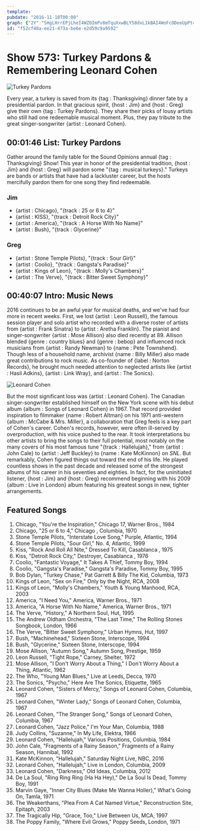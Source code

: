 ```yaml
---
template: 
pubdate: "2016-11-18T00:00"
graph: {"2Y":"SHgLHrrEPjLheI4WZOImPv8mTquXxwBLY58dxL1kBAI4WoFcODeeUpPt4BI9LeXffioHI3","1UV":"BCuLwodPIWBCuLwBLUeySV8rVczDssSV8rVpeccYSV8rVXsn5Q5qXqbSV8rVBCemGOh0qxOh0qxSyAh69yZkFOh0qxOh0qxX8v5garB7hypZ0WBAHQHypZ0WLTxNqypZ0WVDJyVypZ0WBLYdLLTxNqBAHQHZ0UYDBAHQHWUs08BAHQHBCfgE"}
id: "f52cf48a-ee21-473a-be6e-e2d59c9a9592"
---
```






# Show 573: Turkey Pardons & Remembering Leonard Cohen

![Turkey Pardons](https://static.soundopinions.org/images/2016/turkeypardon_web.jpg)

Every year, a turkey is saved from its {tag : Thanksgiving} dinner fate by a presidential pardon. In that gracious spirit,  {host : Jim} and {host : Greg} give their own {tag : Turkey Pardons}. They share their picks of lousy artists who still had one redeemable musical moment. Plus, they pay tribute to the great singer-songwriter {artist : Leonard Cohen}.



## 00:01:46 List: Turkey Pardons

Gather around the family table for the Sound Opinions annual {tag : Thanksgiving} Show! This year in honor of the presidential tradition, {host : Jim} and {host : Greg} will pardon some "{tag : musical turkeys}." Turkeys are bands or artists that have had a lackluster career, but the hosts mercifully pardon them for one song they find redeemable.


### Jim

- {artist : Chicago}, "{track : 25 or 6 to 4}"
- {artist : KISS}, "{track : Detroit Rock City}"
- {artist : America}, "{track : A Horse With No Name}"
- {artist : Bush}, "{track : Glycerine}"


### Greg

- {artist : Stone Temple Pilots}, "{track : Sour Girl}"
- {artist : Coolio}, "{track : Gangsta's Paradise}"
- {artist : Kings of Leon}, "{track : Molly's Chambers}"
- {artist : The Verve}, "{track : Bitter Sweet Symphony}"



## 00:40:07 Intro: Music News

2016 continues to be an awful year for musical deaths, and we've had four more in recent weeks. First, we lost {artist : Leon Russell}, the famous session player and solo artist who recorded with a diverse roster of artists from {artist : Frank Sinatra} to {artist : Aretha Franklin}. The pianist and singer-songwriter {artist : Mose Allison} also died recently at 89. Allison blended {genre : country blues} and {genre : bebop} and influenced rock musicians from {artist : Randy Newman} to {name : Pete Townshend}. Though less of a household name, archivist {name : Billy Miller} also made great contributions to rock music. As co-founder of {label : Norton Records}, he brought much needed attention to neglected artists like {artist : Hasil Adkins}, {artist : Link Wray}, and {artist : The Sonics}.

![Leonard Cohen](https://static.soundopinions.org/assets/573/1UV0.jpg)

But the most significant loss was {artist : Leonard Cohen}. The Canadian singer-songwriter established himself on the New York scene with his debut album {album : Songs of Leonard Cohen} in 1967. That record provided inspiration to filmmaker {name : Robert Altman} on his 1971 anti-western {album : McCabe & Mrs. Miller}, a collaboration that Greg feels is a key part of Cohen's career. Cohen's records, however, were often ill-served by overproduction, with his voice pushed to the rear. It took interpretations bu other artists to bring the songs to their full potential, most notably on the many covers of his most famous tune "{track : Hallelujah}," from {artist : John Cale} to {artist : Jeff Buckley} to {name : Kate McKinnon} on *SNL*. But remarkably, Cohen figured things out toward the end of his life. He played countless shows in the past decade and released some of the strongest albums of his career in his seventies and eighties. In fact, for the uninitiated listener, {host : Jim} and {host : Greg} recommend beginning with his 2009 {album : Live in London} album featuring his greatest songs in new, tighter arrangements.



## Featured Songs

1. Chicago, "You're the Inspiration," Chicago 17, Warner Bros., 1984
2. Chicago, "25 or 6 to 4," Chicago , Columbia, 1970
3. Stone Temple Pilots, "Interstate Love Song," Purple, Atlantic, 1994
4. Stone Temple Pilots, "Sour Girl," No. 4, Atlantic, 1999
5. Kiss, "Rock And Roll All Nite," Dressed To Kill, Casablanca , 1975
6. Kiss, "Detroit Rock City," Destroyer, Casablanca , 1976
7. Coolio, "Fantastic Voyage," It Takes A Thief, Tommy Boy, 1994
8. Coolio, "Gangsta's Paradise," Gangsta's Paradise, Tommy Boy, 1995
9. Bob Dylan, "Turkey Chase," Pat Garrett & Billy The Kid, Columbia, 1973
10. Kings of Leon, "Sex on Fire," Only by the Night, RCA, 2008
11. Kings of Leon, "Molly's Chambers," Youth & Young Manhood, RCA, 2003
12. America, "I Need You," America, Warner Bros., 1971
13. America, "A Horse With No Name," America, Warner Bros., 1971
14. The Verve, "History," A Northern Soul, Hut, 1995
15. The Andrew Oldham Orchestra, "The Last Time," The Rolling Stones Songbook, London, 1966
16. The Verve, "Bitter Sweet Symphony," Urban Hymns, Hut, 1997
17. Bush, "Machinehead," Sixteen Stone, Interscope, 1994
18. Bush, "Glycerine," Sixteen Stone, Interscope, 1994
19. Mose Allison, "Autumn Song," Autumn Song, Prestige, 1959
20. Leon Russell, "Tight Rope," Carney, Shelter, 1972
21. Mose Allison, "I Don't Worry About a Thing," I Don't Worry About a Thing, Atlantic, 1962
22. The Who, "Young Man Blues," Live at Leeds, Decca, 1970
23. The Sonics, "Psycho," Here Are The Sonics, Etiquette, 1965
24. Leonard Cohen, "Sisters of Mercy," Songs of Leonard Cohen, Columbia, 1967
25. Leonard Cohen, "Winter Lady," Songs of Leonard Cohen, Columbia, 1967
26. Leonard Cohen, "The Stranger Song," Songs of Leonard Cohen, Columbia, 1967
27. Leonard Cohen, "Jazz Police," I'm Your Man, Columbia, 1988
28. Judy Collins, "Suzanne," In My Life, Elektra, 1966
29. Leonard Cohen, "Hallelujah," Various Positions, Columbia, 1984
30. John Cale, "Fragments of a Rainy Season," Fragments of a Rainy Season, Hannibal, 1992
31. Kate McKinnon, "Hallelujah," Saturday Night Live, NBC, 2016
32. Leonard Cohen, "Hallelujah," Live in London, Columbia, 2009
33. Leonard Cohen, "Darkness," Old Ideas, Columbia, 2012
34. De La Soul, "Ring Ring Ring (Ha Ha Hey)," De La Soul Is Dead, Tommy Boy, 1991
35. Marvin Gaye, "Inner City Blues (Make Me Wanna Holler)," What's Going On, Tamla, 1971
36. The Weakerthans, "Plea From A Cat Named Virtue," Reconstruction Site, Epitaph, 2003
37. The Tragically Hip, "Grace, Too," Live Between Us, MCA, 1997
38. The Poppy Family, "Where Evil Grows," Poppy Seeds, London, 1971